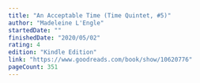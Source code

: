 ```yaml
---
title: "An Acceptable Time (Time Quintet, #5)"
author: "Madeleine L'Engle"
startedDate: ""
finishedDate: "2020/05/02"
rating: 4
edition: "Kindle Edition"
link: "https://www.goodreads.com/book/show/10620776"
pageCount: 351
---
```



